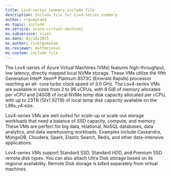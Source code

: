 ```yaml
---
title: Lsv4-series summary include file
description: Include file for Lsv4-series summary
author: rrgomatam1
ms.topic: include
ms.service: azure-virtual-machines
ms.subservice: sizes
ms.date: 03/18/2025
ms.author: rishigomatam
ms.reviewer: mattmcinnes
ms.custom: include file
---
```

The Lsv4-series of Azure Virtual Machines (VMs) features high-throughput, low latency, directly mapped local NVMe storage. These VMs utilize the fifth Generation Intel® Xeon® Platinum 8573C (Emerald Rapids) processor reaching an all- core turbo clock speed of 3.0 GHz. The Lsv4-series VMs are available in sizes from 2 to 96 vCPUs, with 8 GiB of memory allocated per vCPU and 240GB of local NVMe temp disk capacity allocated per vCPU, with up to 23TB (12x1.92TB) of local temp disk capacity available on the L96s_v4 size.

Lsv4-series VMs are well suited for scale-up or scale-out storage workloads that need a balance of SSD capacity, compute, and memory. These VMs are perfect for big data, relational, NoSQL databases, data analytics, and data warehousing workloads. Examples include Cassandra, MongoDB, Cloudera, Spark, Elastic Search, Redis, and other data-intensive applications.

Lsv4-series VMs support Standard SSD, Standard HDD, and Premium SSD remote disk types. You can also attach Ultra Disk storage based on its regional availability. Remote Disk storage is billed separately from virtual machines.